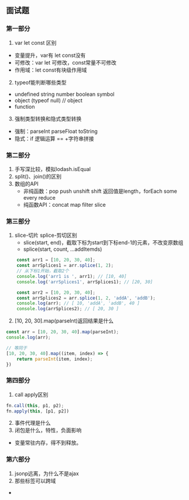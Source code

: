 ## 面试题

### 第一部分

1. var let const 区别
* 变量提升，var有 let const没有
* 可修改：var let 可修改，const常量不可修改
* 作用域：let const有块级作用域

2. typeof能判断哪些类型
* undefined string number boolean symbol
* object (typeof null) // object
* function

3. 强制类型转换和隐式类型转换
* 强制：parseInt parseFloat toString
* 隐式：if 逻辑运算 == +字符串拼接

### 第二部分

1. 手写深比较，模拟lodash.isEqual
2. split()、join()的区别
3. 数组的API
    - 非纯函数：pop push unshift shift 返回值是length，forEach some every reduce
    - 纯函数API：concat map filter slice

### 第三部分

1. slice-切片 splice-剪切区别
    - slice(start, end)，截取下标为start到下标end-1的元素，不改变原数组
    - splice(start, count, ...addItemds)

``` js
    const arr1 = [10, 20, 30, 40];
    const arrSplices1 = arr.splice(1, 2);
    // 从下标1开始，截取2个
    console.log('arr1 is ', arr1); // [10, 40]
    console.log('arrSplices1', arrSplices1); // [20, 30]

    const arr2 = [10, 20, 30, 40];
    const arrSplices2 = arr.splice(1, 2, 'addA', 'addB');
    console.log(arr); // [ 10, 'addA', 'addB', 40 ]
    console.log(arrSplices2); // [ 20, 30 ]
```

2. [10, 20, 30].map(parseInt)返回结果是什么

``` js
const arr = [10, 20, 30, 40].map(parseInt);
console.log(arr);

// 等同于
[10, 20, 30, 40].map((item, index) => {
    return parseInt(item, index);
})
```

### 第四部分

1. call apply区别

``` js
fn.call(this, p1, p2);
fn.apply(this, [p1, p2])
```

2. 事件代理是什么
3. 闭包是什么，特性，负面影响
* 变量常驻内存，得不到释放。

### 第六部分

1. jsonp远离，为什么不是ajax
2. 那些标签可以跨域
* <script>
* <img>

### 第七部分

1. 函数声明，函数表达式区别
* 写法 function fn(){} ，var fn(){}
* 函数声明执行前预加载，函数表达式不会
* 区分预加载和变量提升，前者收集引用并赋值，后者只收集引用

2. new Object() Object.create()区别

3. this场景

### 第八部分

1. 常见的正则

### 第九部分

1. 手写trim，保证兼容性。 trim是ES5

``` js
String.prototype.trim = function() {
    return this.replace(/^\s+/, '').replace(/\s+$/, '');
}
```

### 第十一部分

1. 将URL解析为JS对象
2. 手写flatern 数组扁平化

``` js
const arr1 = [1, 2, [3, [4, 5, 6]], 7];

// concat 可以拍平两层数组，多了就不行了
console.log(Array.prototype.concat.apply([], arr1));

// 多层，递归
const res = flat(arr1);
console.log(res);

function flat(arr) {
    // 验证，当前arr是否有深层数组
    const isDeep = arr.some(item => item instanceof Array);
    if (!isDeep) {
        return arr;
    }

    const res = Array.prototype.concat.apply([], arr);

    return flat(res);
}
```

3. 数组去重

``` js
function unique(arr) {
    const res = [];
    arr.forEach(item => {
        if (res.indexOf[item] < 0) {
            res.push(item);
        }
    })
    return res;
}

// 使用Set 无序，不能重复，优先使用
function unique(arr) {
    const set = new Set(arr);
    return [...set];
}
```

### 第十三部分

1. requestAnimationFrame

``` html
    <div id="div3">
        setTimeout (width+3)/16.7s
    </div>

    <div id="div4">
        requestAnimationFrame
    </div>
```

``` js
window.onload = () => {
    const div3 = document.getElementById('div3');
    div3.style.width = '100px';
    setTimeout(animate1, 16.7);

    function animate1() {
        let currentWidth = parseInt(div3.style.width);
        if (currentWidth < 600) {
            div3.style.width = currentWidth + 3 + 'px';
            setTimeout(animate1, 16.7)
        }
    }

    const div4 = document.getElementById('div4');
    div4.style.width = '100px';
    // RAF
    function animate2() {
        let currentWidth = parseInt(div4.style.width);
        if (currentWidth < 600) {
            div4.style.width = currentWidth + 3 + 'px';
            window.requestAnimationFrame(animate2);
        }
    }
    animate2();
}
```
